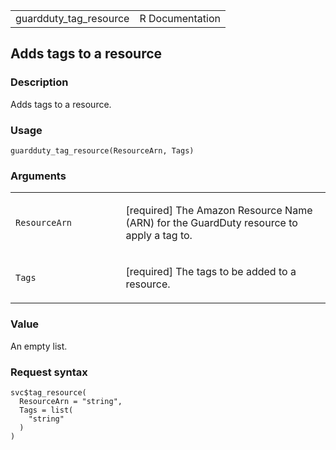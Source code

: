 <table style="width: 100%;">
<tbody>
<tr class="odd">
<td>guardduty_tag_resource</td>
<td style="text-align: right;">R Documentation</td>
</tr>
</tbody>
</table>

## Adds tags to a resource

### Description

Adds tags to a resource.

### Usage

    guardduty_tag_resource(ResourceArn, Tags)

### Arguments

<table>
<colgroup>
<col style="width: 35%" />
<col style="width: 65%" />
</colgroup>
<tbody>
<tr class="odd">
<td><code
id="guardduty_tag_resource_:_ResourceArn">ResourceArn</code></td>
<td><p>[required] The Amazon Resource Name (ARN) for the GuardDuty
resource to apply a tag to.</p></td>
</tr>
<tr class="even">
<td><code id="guardduty_tag_resource_:_Tags">Tags</code></td>
<td><p>[required] The tags to be added to a resource.</p></td>
</tr>
</tbody>
</table>

### Value

An empty list.

### Request syntax

    svc$tag_resource(
      ResourceArn = "string",
      Tags = list(
        "string"
      )
    )

